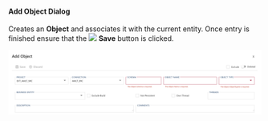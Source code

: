 #### Add Object Dialog

Creates an **Object** and associates it with the current entity.  Once entry is finished ensure that the <img class="icon-inline" src="images/svg-icons/save.svg" /> **Save** button is clicked.

![Add Object Dialog - mtb-20-image](images/bimlflex-app-dialog-add-object.png "Add Object Dialog")
